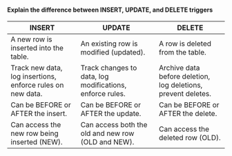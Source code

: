 #### Explain the difference between INSERT, UPDATE, and DELETE triggers

| INSERT | UPDATE | DELETE |
| -------- | --------- | --------|
|A new row is inserted into the table.|An existing row is modified (updated).|A row is deleted from the table.|
|Track new data, log insertions, enforce rules on new data.|Track changes to data, log modifications, enforce rules.|Archive data before deletion, log deletions, prevent deletes.|
|Can be BEFORE or AFTER the insert.|Can be BEFORE or AFTER the update.|Can be BEFORE or AFTER the delete.|
|Can access the new row being inserted (NEW).|Can access both the old and new row (OLD and NEW).|Can access the deleted row (OLD).|
